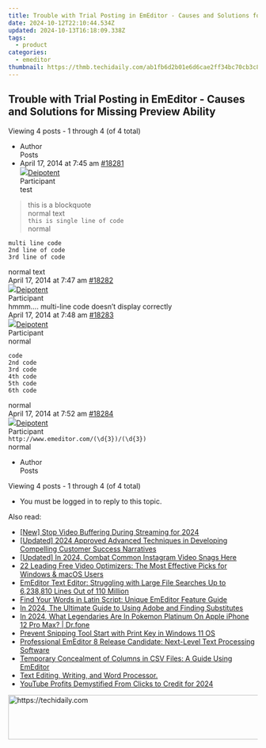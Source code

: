 ```yaml
---
title: Trouble with Trial Posting in EmEditor - Causes and Solutions for Missing Preview Ability
date: 2024-10-12T22:10:44.534Z
updated: 2024-10-13T16:18:09.338Z
tags:
  - product
categories:
  - emeditor
thumbnail: https://thmb.techidaily.com/ab1fb6d2b01e6d6cae2ff34bc70cb3c89b4b302b11fdfcbca63d891a1e0709de.jpg
---
```


## Trouble with Trial Posting in EmEditor - Causes and Solutions for Missing Preview Ability

Viewing 4 posts - 1 through 4 (of 4 total)

* Author  
Posts
* April 17, 2014 at 7:45 am [#18281](https://tools.techidaily.com/emeditor/products/)  
[![](https://secure.gravatar.com/avatar/c962eeb8483fd8ad7d82a003f8405439?s=80&d=identicon&r=g)Deipotent](https://www.emeditor.com/forums/users/deipotent/ "View Deipotent's profile")  
Participant  
test  
> this is a blockquote  
normal text  
`this is single line of code`  
normal  
```  
multi line code  
2nd line of code  
3rd line of code  
```  
normal text  
April 17, 2014 at 7:47 am [#18282](https://tools.techidaily.com/emeditor/products/)  
[![](https://secure.gravatar.com/avatar/c962eeb8483fd8ad7d82a003f8405439?s=80&d=identicon&r=g)Deipotent](https://www.emeditor.com/forums/users/deipotent/ "View Deipotent's profile")  
Participant  
hmmm…. multi-line code doesn’t display correctly  
April 17, 2014 at 7:48 am [#18283](https://tools.techidaily.com/emeditor/products/)  
[![](https://secure.gravatar.com/avatar/c962eeb8483fd8ad7d82a003f8405439?s=80&d=identicon&r=g)Deipotent](https://www.emeditor.com/forums/users/deipotent/ "View Deipotent's profile")  
Participant  
normal  
```  
code  
2nd code  
3rd code  
4th code  
5th code  
6th code  
```  
normal  
April 17, 2014 at 7:52 am [#18284](https://tools.techidaily.com/emeditor/products/)  
[![](https://secure.gravatar.com/avatar/c962eeb8483fd8ad7d82a003f8405439?s=80&d=identicon&r=g)Deipotent](https://www.emeditor.com/forums/users/deipotent/ "View Deipotent's profile")  
Participant  
`http://www.emeditor.com/(\d{3})/(\d{3})`  
normal
* Author  
Posts

Viewing 4 posts - 1 through 4 (of 4 total)

* You must be logged in to reply to this topic.

<ins class="adsbygoogle"
     style="display:block"
     data-ad-format="autorelaxed"
     data-ad-client="ca-pub-7571918770474297"
     data-ad-slot="1223367746"></ins>

<ins class="adsbygoogle"
     style="display:block"
     data-ad-client="ca-pub-7571918770474297"
     data-ad-slot="8358498916"
     data-ad-format="auto"
     data-full-width-responsive="true"></ins>

<span class="atpl-alsoreadstyle">Also read:</span>
<div><ul>
<li><a href="https://facebook-video-recording.techidaily.com/new-stop-video-buffering-during-streaming-for-2024/"><u>[New] Stop Video Buffering During Streaming for 2024</u></a></li>
<li><a href="https://fox-links.techidaily.com/updated-2024-approved-advanced-techniques-in-developing-compelling-customer-success-narratives/"><u>[Updated] 2024 Approved Advanced Techniques in Developing Compelling Customer Success Narratives</u></a></li>
<li><a href="https://instagram-video-files.techidaily.com/updated-in-2024-combat-common-instagram-video-snags-here/"><u>[Updated] In 2024, Combat Common Instagram Video Snags Here</u></a></li>
<li><a href="https://some-approaches.techidaily.com/22-leading-free-video-optimizers-the-most-effective-picks-for-windows-and-macos-users/"><u>22 Leading Free Video Optimizers: The Most Effective Picks for Windows & macOS Users</u></a></li>
<li><a href="https://win-docs.techidaily.com/emeditor-text-editor-struggling-with-large-file-searches-up-to-6238810-lines-out-of-110-million/"><u>EmEditor Text Editor: Struggling with Large File Searches Up to 6,238,810 Lines Out of 110 Million</u></a></li>
<li><a href="https://win-docs.techidaily.com/find-your-words-in-latin-script-unique-emeditor-feature-guide/"><u>Find Your Words in Latin Script: Unique EmEditor Feature Guide</u></a></li>
<li><a href="https://some-approaches.techidaily.com/in-2024-the-ultimate-guide-to-using-adobe-and-finding-substitutes/"><u>In 2024, The Ultimate Guide to Using Adobe and Finding Substitutes</u></a></li>
<li><a href="https://ios-pokemon-go.techidaily.com/in-2024-what-legendaries-are-in-pokemon-platinum-on-apple-iphone-12-pro-max-drfone-by-drfone-virtual-ios/"><u>In 2024, What Legendaries Are In Pokemon Platinum On Apple iPhone 12 Pro Max? | Dr.fone</u></a></li>
<li><a href="https://win11-tips.techidaily.com/prevent-snipping-tool-start-with-print-key-in-windows-11-os/"><u>Prevent Snipping Tool Start with Print Key in Windows 11 OS</u></a></li>
<li><a href="https://win-docs.techidaily.com/professional-emeditor-8-release-candidate-next-level-text-processing-software/"><u>Professional EmEditor 8 Release Candidate: Next-Level Text Processing Software</u></a></li>
<li><a href="https://win-docs.techidaily.com/temporary-concealment-of-columns-in-csv-files-a-guide-using-emeditor/"><u>Temporary Concealment of Columns in CSV Files: A Guide Using EmEditor</u></a></li>
<li><a href="https://win-docs.techidaily.com/text-editing-writing-and-word-processor/"><u>Text Editing, Writing, and Word Processor.</u></a></li>
<li><a href="https://facebook-video-share.techidaily.com/youtube-profits-demystified-from-clicks-to-credit-for-2024/"><u>YouTube Profits Demystified From Clicks to Credit for 2024</u></a></li>
</ul></div>

<!-- affiliate ads begin -->
<a href="https://aligracehair.sjv.io/c/5597632/1997680/19272" target="_top" id="1997680">
  <img src="//a.impactradius-go.com/display-ad/19272-1997680" border="0" alt="https://techidaily.com" width="728" height="90"/>
</a>
<img height="0" width="0" src="https://aligracehair.sjv.io/i/5597632/1997680/19272" style="position:absolute;visibility:hidden;" border="0" />
<!-- affiliate ads end -->

